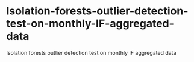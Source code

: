 # Isolation-forests-outlier-detection-test-on-monthly-IF-aggregated-data
Isolation forests outlier detection test on monthly IF aggregated data
